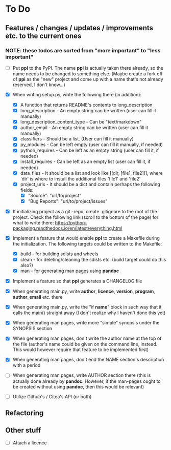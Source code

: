 # To Do

## Features / changes / updates / improvements etc. to the current ones
### NOTE: these todos are sorted from "more important" to "less important"
- [ ] Put **ppi** to the PyPI. The name **ppi** is actually taken there already,
  so the name needs to be changed to something else. (Maybe create a fork off of
  **ppi** as the "new" project and come up with a name that's not already
  reserved, I don't know...)

- [x] When writing setup.py, write the following there (in addition):
  - [x] A function that returns README's contents to long_description
  - [x] long_description - An empty string can be written (user can fill it manually)
  - [x] long_description_content_type - Can be "text/markdown"
  - [x] author_email - An empty string can be written (user can fill it manually)
  - [x] classifiers - Should be a list. (User can fill it manually)
  - [x] py_modules - Can be left empty (user can fill it manually, if needed)
  - [x] python_requires - Can be left as an empty string (user can fill it, if needed)
  - [x] install_requires - Can be left as an empty list (user can fill it, if needed)
  - [x] data_files - It should be a list and look like [(dir, [file1, file2])],
    where 'dir' is where to install the additional files 'file1' and 'file2'
  - [x] project_urls - It should be a dict and contain perhaps the following fields:
    - [x] "Source": "url/to/project"
    - [x] "Bug Reports": "url/to/project/issues"

- [x] If initializing project as a git -repo, create .gitignore to the root of
  the project. Check the following link (scroll to the bottom of the page) for
  what to write there: https://python-packaging.readthedocs.io/en/latest/everything.html

- [x] Implement a feature that would enable **ppi** to create a Makefile during
  the initialization. The following targets could be written to the Makefile:
  - [x] build - for building sdists and wheels
  - [x] clean - for deleting/cleaning the sdists etc. (build target could do this also?)
  - [x] man - for generating man pages using **pandoc**

- [x] Implement a feature so that **ppi** generates a CHANGELOG file

- [x] When generating main.py, write __author__, __licence__, __version__,
  __program__, __author_email__ etc. there

- [x] When generating main.py, write the "if __name__" block in such way that it
  calls the main() straight away (I don't realize why I haven't done this yet)

- [x] When generating man pages, write more "simple" synopsis under the SYNOPSIS
  section

- [x] When generating man pages, don't write the author name at the top of the
  file (author's name could be given on the command line, instead. This would
  however require that feature to be implemented first)

- [x] When generating man pages, don't end the NAME section's description with a
  period

- [ ] When generating man pages, write AUTHOR section there (this is actually
  done already by **pandoc**. However, if the man-pages ought to be created
  without using **pandoc**, then this would be relevant)

- [ ] Utilize Github's / Gitea's API (or both)

## Refactoring

## Other stuff
- [ ] Attach a licence
